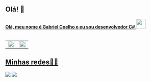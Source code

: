 ## Olá! 👋 ##

<div>
  <a href="https://github.com/GRCcoelho">
  <b>Olá, meu nome é Gabriel Coelho e eu sou desenvolvedor C#</b> <img src="https://github.com/TheDudeThatCode/TheDudeThatCode/blob/master/Assets/Mario_Hello_Big.gif" width="30px">
</div></br>

<table>
  <tr>
    <td width="50%"><img height="100%" src="https://github-readme-stats.vercel.app/api/top-langs/?username=GRCcoelho&layout=compact&theme=onedark" />  
    </td>
    <td width="50%"><img height="100%" src="https://github-readme-stats.vercel.app/api?username=GRCcoelho&theme=onedark"/>  </td>
  </tr>
</table>
 

  ##
  

   ## Minhas redes👨‍💻 ##
  <div>   
  <a href="https://www.instagram.com/grccoelho/" target="_blank"><img src="https://img.shields.io/badge/-Instagram-%23E4405F?style=for-the-badge&logo=instagram&logoColor=white" target="_blank"></a>
  <a href="https://www.linkedin.com/in/gabriel-coelho-089146324/" target="_blank"><img src="https://img.shields.io/badge/-LinkedIn-%230077B5?style=for-the-badge&logo=linkedin&logoColor=white" target="_blank"></a>
  </div>
